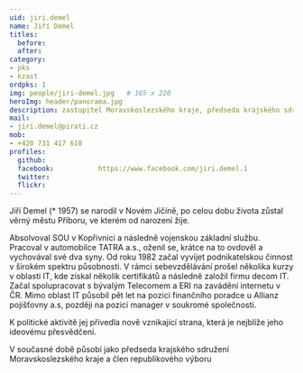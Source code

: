 ```yaml
---
uid: jiri.demel
name: Jiří Demel
titles:
  before:
  after:
category:
- pks
- kzast
ordpks: 1
img: people/jiri-demel.jpg   # 165 x 220
heroImg: header/panorama.jpg
description: zastupitel Moravskoslezského kraje, předseda krajského sdružení Moravskoslezského kraje # kratký popis, max 160 znaků
mail:
- jiri.demel@pirati.cz
mob:			  
- +420 731 417 618
profiles:
  github:                 
  facebook: 		  https://www.facebook.com/jiri.demel.1
  twitter: 		  
  flickr:
---
```


Jiří Demel (* 1957) se narodil v Novém Jičíně, po celou dobu života zůstal věrný městu Příboru, ve kterém od narození žije.

Absolvoval SOU v Kopřivnici a následně vojenskou základní službu. Pracoval v automobilce TATRA a.s., oženil se, krátce na to ovdověl a vychovával své dva syny. Od roku 1982 začal vyvíjet podnikatelskou činnost v širokém spektru působnosti. V rámci sebevzdělávání prošel několika kurzy v oblasti IT, kde získal několik certifikátů a následně založil firmu decom IT. Začal spolupracovat s bývalým Telecomem a ERI na zavádění internetu v ČR. Mimo oblast IT působil pět let na pozici finančního poradce u Allianz pojišťovny a.s, později na pozici manager v soukromé společnosti.

K politické aktivitě jej přivedla nově vznikající strana, která je nejblíže jeho ideovému přesvědčení.

V současné době působí jako předseda krajského sdružení Moravskoslezského kraje a člen republikového výboru
